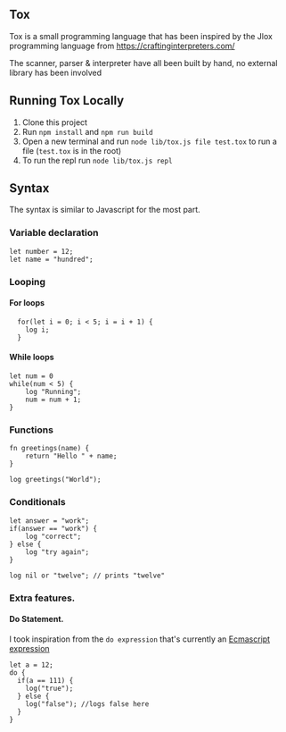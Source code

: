 ## Tox

Tox is a small programming language that has been inspired by the Jlox programming language from https://craftinginterpreters.com/

The scanner, parser & interpreter have all been built by hand, no external library has been involved

## Running Tox Locally

1. Clone this project
2. Run `npm install` and `npm run build`
3. Open a new terminal and run `node lib/tox.js file test.tox` to run a file (`test.tox` is in the root)
4. To run the repl run `node lib/tox.js repl`

## Syntax

The syntax is similar to Javascript for the most part.

### Variable declaration

```
let number = 12;
let name = "hundred";
```

### Looping

#### For loops

```
  for(let i = 0; i < 5; i = i + 1) {
    log i;
  }
```

#### While loops

```
let num = 0
while(num < 5) {
    log "Running";
    num = num + 1;
}
```

### Functions

```
fn greetings(name) {
    return "Hello " + name;
}

log greetings("World");
```

### Conditionals

```
let answer = "work";
if(answer == "work") {
    log "correct";
} else {
    log "try again";
}
```

```
log nil or "twelve"; // prints "twelve"
```

### Extra features.

#### Do Statement.
I took inspiration from the `do expression` that's currently an [Ecmascript expression](https://github.com/tc39/proposal-do-expressions) 

```
let a = 12;
do {
  if(a == 111) {
    log("true");
  } else {
    log("false"); //logs false here
  }
}
```
